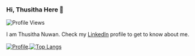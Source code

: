 ### Hi, Thusitha Here 👋

![Profile Views](https://komarev.com/ghpvc/?username=thusithanuwan&color=brightgreen)

I am Thusitha Nuwan. Check my [LinkedIn](https://www.linkedin.com/in/thusitha-nuwan) profile to get to know about me.

<a href="https://github.com/thusithanuwan">
  <img alt="Profile" align="center" src="https://github-readme-stats.vercel.app/api?username=thusithanuwan&count_private=true&show_icons=true&custom_title=My%20Github%20Statistics&include_all_commits=true" />
</a>
<a href="https://github.com/thusithanuwan">
  <img alt="Top Langs" align="center" src="https://github-readme-stats.vercel.app/api/top-langs/?username=thusithanuwan&include_all_commits=true&langs_count=9&layout=compact&hide=CSS,PHP" />
</a>
<!--
**thusithanuwan/thusithanuwan** is a ✨ _special_ ✨ repository because its `README.md` (this file) appears on your GitHub profile.

Here are some ideas to get you started:

- 🔭 I’m currently working on ...
- 🌱 I’m currently learning ...
- 👯 I’m looking to collaborate on ...
- 🤔 I’m looking for help with ...
- 💬 Ask me about ...
- 📫 How to reach me: ...
- 😄 Pronouns: ...
- ⚡ Fun fact: ...
-->
